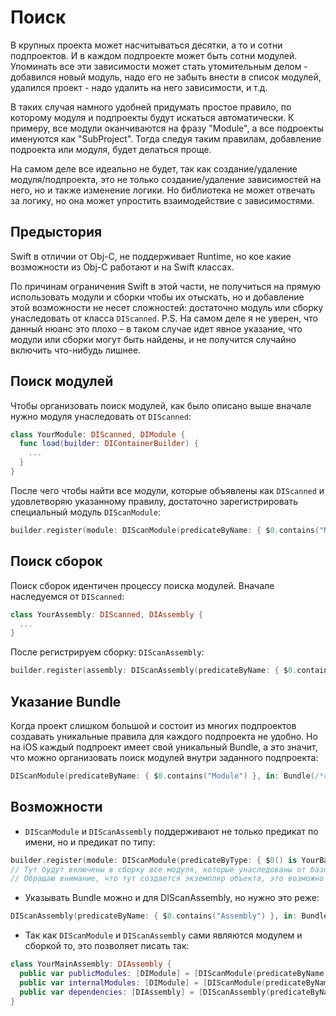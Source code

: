 # Поиск

В крупных проекта может насчитываться десятки, а то и сотни подпроектов. И в каждом подпроекте может быть сотни модулей.
Упоминать все эти зависимости может стать утомительным делом - добавился новый модуль, надо его не забыть внести в список модулей, удалился проект - надо удалить на него зависимости, и т.д.

В таких случая намного удобней придумать простое правило, по которому модуля и подпроекты будут искаться автоматически. К примеру, все модули оканчиваются на фразу "Module", а все подроекты именуются как "SubProject".
Тогда следуя таким правилам, добавление подроекта или модуля, будет делаться проще.

На самом деле все идеально не будет, так как создание/удаление модуля/подпроекта, это не только создание/удаление зависимостей на него, но и также изменение логики. Но библиотека не может отвечать за логику, но она может упростить взаимодействие с зависимостями.

## Предыстория
Swift в отличии от Obj-C, не поддерживает Runtime, но кое какие возможности из Obj-C работают и на Swift классах.

По причинам ограничения Swift в этой части, не получиться на прямую использовать модули и сборки чтобы их отыскать, но и добавление этой возможности не несет сложностей: достаточно модуль или сборку унаследовать от класса `DIScanned`. 
P.S. На самом деле я не уверен, что данный нюанс это плохо – в таком случае идет явное указание, что модули или сборки могут быть найдены, и не получится случайно включить что-нибудь лишнее.

## Поиск модулей
Чтобы организовать поиск модулей, как было описано выше вначале нужно модуля унаследовать от `DIScanned`:
```swift
class YourModule: DIScanned, DIModule {
  func load(builder: DIContainerBuilder) {
    ...
  }
}
```


После чего чтобы найти все модули, которые объявлены как `DIScanned` и удовлетворяю указанному правилу, достаточно зарегистрировать специальный модуль `DIScanModule`:
```swift
builder.register(module: DIScanModule(predicateByName: { $0.contains("Module") }))
```

## Поиск сборок
Поиск сборок идентичен процессу поиска модулей. Вначале наследуемся от `DIScanned`:
```swift
class YourAssembly: DIScanned, DIAssembly {
  ...
}
```

После регистрируем сборку: `DIScanAssembly`:
```swift
builder.register(assembly: DIScanAssembly(predicateByName: { $0.contains("Assembly") }))
```

## Указание Bundle
Когда проект слишком большой и состоит из многих подпроектов создавать уникальные правила для каждого подпроекта не удобно. Но на iOS каждый подпроект имеет свой уникальный Bundle, а это значит, что можно организовать поиск модулей внутри заданного подпроекта:
```swift
DIScanModule(predicateByName: { $0.contains("Module") }, in: Bundle(/*create*/))
```

## Возможности
* `DIScanModule` и `DIScanAssembly` поддерживают не только предикат по имени, но и предикат по типу:
```swift
builder.register(module: DIScanModule(predicateByType: { $0() is YourBaseModule() }))
// Тут будут включены в сборку все модуля, которые унаследованы от базового модуля
// Обращаю внимание, что тут создается экземпляр объекта, это возможно из-за того что наследование начинается от DIScanned
```

* Указывать Bundle можно и для DIScanAssembly, но нужно это реже:
```swift
DIScanAssembly(predicateByName: { $0.contains("Assembly") }, in: Bundle(/*create*/))
```
* Так как `DIScanModule` и `DIScanAssembly` сами являются модулем и сборкой то, это позволяет писать так:
```swift
class YourMainAssembly: DIAssembly {
  public var publicModules: [DIModule] = [DIScanModule(predicateByName: { $0.contains("PublicModule") })]
  public var internalModules: [DIModule] = [DIScanModule(predicateByName: { $0.contains("InternalModule") })]
  public var dependencies: [DIAssembly] = [DIScanAssembly(predicateByName: { $0.contains("Assembly") })]
}
```
